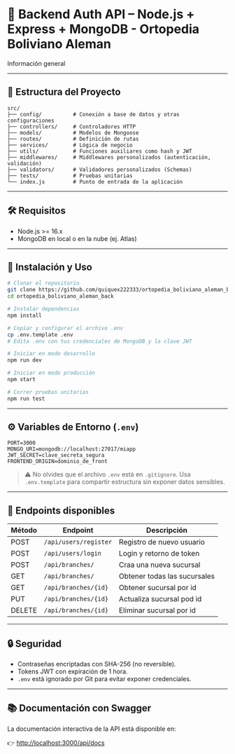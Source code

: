 
# 🧠 Backend Auth API – Node.js + Express + MongoDB - Ortopedia Boliviano Aleman

Información general

---

## 📁 Estructura del Proyecto

```
src/
├── config/          # Conexión a base de datos y otras configuraciones
├── controllers/     # Controladores HTTP
├── models/          # Modelos de Mongoose
├── routes/          # Definición de rutas
├── services/        # Lógica de negocio
├── utils/           # Funciones auxiliares como hash y JWT
├── middlewares/     # Middlewares personalizados (autenticación, validación)
├── validators/      # Validadores personalizados (Schemas)
├── tests/           # Pruebas unitarias
└── index.js         # Punto de entrada de la aplicación
```

---

## 🛠 Requisitos

- Node.js >= 16.x
- MongoDB en local o en la nube (ej. Atlas)

---

## 🚀 Instalación y Uso

```bash
# Clonar el repositorio
git clone https://github.com/quiquex222333/ortopedia_boliviano_aleman_back.git
cd ortopedia_boliviano_aleman_back

# Instalar dependencias
npm install

# Copiar y configurar el archivo .env
cp .env.template .env
# Edita .env con tus credenciales de MongoDB y la clave JWT

# Iniciar en modo desarrollo
npm run dev

# Iniciar en modo producción
npm start

# Correr pruebas unitarias
npm run test
```

---

## ⚙️ Variables de Entorno (`.env`)

```env
PORT=3000
MONGO_URI=mongodb://localhost:27017/miapp
JWT_SECRET=clave_secreta_segura
FRONTEND_ORIGIN=dominio_de_front
```

> ⚠️ No olvides que el archivo `.env` está en `.gitignore`. Usa `.env.template` para compartir estructura sin exponer datos sensibles.

---

## 🔐 Endpoints disponibles

| Método | Endpoint              | Descripción                |
|--------|-----------------------|----------------------------|
| POST   | `/api/users/register` | Registro de nuevo usuario |
| POST   | `/api/users/login`    | Login y retorno de token  |
| POST   | `/api/branches/`      | Craa una nueva sucursal   |
| GET    | `/api/branches/`      | Obtener todas las sucursales |
| GET    | `/api/branches/{id}`  | Obtener sucursal por id      |
| PUT    | `/api/branches/{id}`  | Actualiza sucursal pod id    |
| DELETE | `/api/branches/{id}`  | Eliminar sucursal por id     |

---

## 🔒 Seguridad

- Contraseñas encriptadas con SHA-256 (no reversible).
- Tokens JWT con expiración de 1 hora.
- `.env` está ignorado por Git para evitar exponer credenciales.

---

## 📚 Documentación con Swagger

La documentación interactiva de la API está disponible en:

👉 [http://localhost:3000/api/docs](http://localhost:3000/api/docs)
